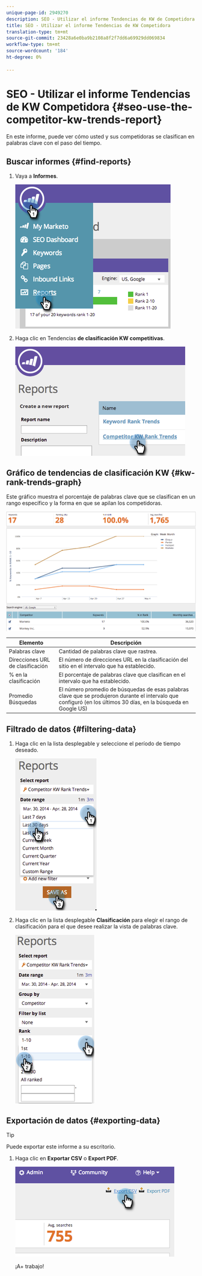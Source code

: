 ```yaml
---
unique-page-id: 2949270
description: SEO - Utilizar el informe Tendencias de KW de Competidora - Documentos de marketing - Documentación del producto
title: SEO - Utilizar el informe Tendencias de KW Competidora
translation-type: tm+mt
source-git-commit: 23428a6e0ba9b2108a8f2f7dd6a69929dd069834
workflow-type: tm+mt
source-wordcount: '184'
ht-degree: 0%

---
```



# SEO - Utilizar el informe Tendencias de KW Competidora {#seo-use-the-competitor-kw-trends-report}

En este informe, puede ver cómo usted y sus competidoras se clasifican en palabras clave con el paso del tiempo.

## Buscar informes {#find-reports}

1. Vaya a **Informes**.

   ![](assets/image2014-9-18-14-3a6-3a18.png)

1. Haga clic en Tendencias **de clasificación KW competitivas**.

   ![](assets/image2014-9-18-14-3a6-3a37.png)

## Gráfico de tendencias de clasificación KW {#kw-rank-trends-graph}

Este gráfico muestra el porcentaje de palabras clave que se clasifican en un rango específico y la forma en que se apilan los competidoras.

![](assets/image2014-9-18-14-3a7-3a1.png)

| Elemento | Descripción |
|---|---|
| Palabras clave | Cantidad de palabras clave que rastrea. |
| Direcciones URL de clasificación | El número de direcciones URL en la clasificación del sitio en el intervalo que ha establecido. |
| % en la clasificación | El porcentaje de palabras clave que clasifican en el intervalo que ha establecido. |
| Promedio Búsquedas | El número promedio de búsquedas de esas palabras clave que se produjeron durante el intervalo que configuró (en los últimos 30 días, en la búsqueda en Google US) |

## Filtrado de datos {#filtering-data}

1. Haga clic en la lista desplegable y seleccione el período de tiempo deseado.

   ![](assets/image2014-9-18-14-3a7-3a17.png)

1. Haga clic en la lista desplegable **Clasificación** para elegir el rango de clasificación para el que desee realizar la vista de palabras clave.

   ![](assets/image2014-9-18-14-3a8-3a26.png)

## Exportación de datos  {#exporting-data}

>[!TIP]
>
>Puede exportar este informe a su escritorio.

1. Haga clic en **Exportar CSV** o **Export PDF**.

   ![](assets/image2014-9-18-14-3a9-3a49.png)

   ¡A+ trabajo!

